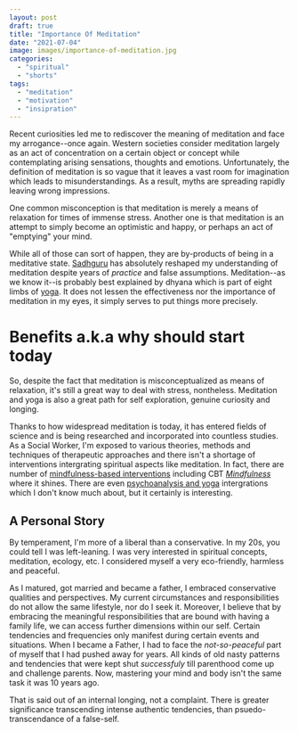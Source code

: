 ```yaml
---
layout: post 
draft: true 
title: "Importance Of Meditation" 
date: "2021-07-04"
image: images/importance-of-meditation.jpg 
categories: 
  - "spiritual"
  - "shorts" 
tags: 
  - "meditation"
  - "motivation"
  - "insipration"
---
```


Recent curiosities led me to rediscover the meaning of meditation and face my arrogance--once again. Western societies consider meditation largely as an act of concentration on a certain object or concept while contemplating arising sensations, thoughts and emotions. Unfortunately, the definition of meditation is so vague that it leaves a vast room for imagination which leads to misunderstandings. As a result, myths are spreading rapidly leaving wrong impressions.

One common misconception is that meditation is merely a means of relaxation for times of immense stress. Another one is that meditation is an attempt to simply become an optimistic and happy, or perhaps an act of "emptying" your mind.

While all of those can sort of happen, they are by-products of being in a meditative state. [Sadhguru](https://isha.sadhguru.org/us/en/wisdom/article/nobody-can-do-meditation) has absolutely reshaped my understanding of meditation despite years of *practice* and false assumptions. Meditation--as we know it--is probably best explained by dhyana which is part of eight limbs of
[yoga](https://www.yogapedia.com/definition/7274/the-eight-limbs-of-yoga). It does not lessen the effectiveness nor the importance of meditation in my eyes, it simply serves to put things more precisely.

# Benefits a.k.a why should start today

So, despite the fact that meditation is misconceptualized as means of relaxation, it's still a great way to deal with stress, nontheless. Meditation and yoga is also a great path for self exploration, genuine curiosity and longing.

Thanks to how widespread meditation is today, it has entered fields of science and is
being researched and incorporated into countless studies. As a Social Worker, I'm exposed to various theories, methods and techniques of therapeutic approaches and there isn't a shortage of interventions intergrating spiritual aspects like meditation. In fact, there are number of [mindfulness-based interventions](https://www.goodtherapy.org/learn-about-therapy/types/mindfulness-based-interventions) including CBT [*Mindfulness*](https://beckinstitute.org/integrating-mindfulness-cbt/) where it shines. There are even [psychoanalysis and yoga](http://lynnsomerstein.com/psychoanalytic-benefits-of-hatha-yoga/) intergrations which I don't know much about, but it certainly is interesting.

## A Personal Story

By temperament, I'm more of a liberal than a conservative. In my 20s, you could tell I was left-leaning. I was very interested in spiritual concepts, meditation, ecology, etc. I considered myself a very eco-friendly, harmless and peaceful. 

As I matured, got married and became a father, I embraced conservative qualities and perspectives. My current circumstances and responsibilities do not allow the same lifestyle, nor do I seek it. Moreover, I believe that by embracing the meaningful responsibilities that are bound with having a family life, we can access further dimensions within our self. Certain tendencies and frequencies only manifest during certain events and situations. When I became a Father, I had to face the *not-so-peaceful* part of myself that I had pushed away for years. All kinds of old nasty patterns and tendencies that were kept shut *successfuly* till parenthood come up and challenge parents. Now, mastering your mind and body isn't the same task it was 10 years ago.

That is said out of an internal longing, not a complaint.
There is greater significance transcending intense authentic tendencies, than psuedo-transcendance of a false-self.
